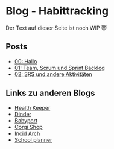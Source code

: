 # Blog - Habittracking

Der Text auf dieser Seite ist noch WIP 😇

## Posts
- [00: Hallo](posts/00_initial_post)
- [01: Team, Scrum und Sprint Backlog](posts/01_team_and_stories)
- [02: SRS und andere Aktivitäten](posts/02_srs_and_other)


## Links zu anderen Blogs
- [Health Keeper](https://github.com/Chrissi-Ruege/HealthKeeper/discussions)
- [Dinder](https://github.com/dhbw-ka-tinf22b5-dinder/Dinder/discussions)
- [Babyport](https://medium.com/@babyport)
- [Corgi Shop](https://github.com/mausio/corgi-shop-doc/discussions)
- [Incid Arch](https://dh-karlsruhe.github.io/IncidArch-Blog/)
- [School planner](https://michaelsteininger2003.wordpress.com/)

<script src="https://utteranc.es/client.js"
        repo="Puggingtons/habittrackingblog"
        issue-term="pathname"
        theme="github-light"
        crossorigin="anonymous"
        async>
</script>